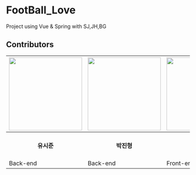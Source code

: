 # FootBall_Love
Project using Vue &amp; Spring with SJ,JH,BG

<h2>Contributors</h2>

|<a href="https://github.com/SiJun-Yoo"><img src = "https://avatars.githubusercontent.com/u/58085920?v=4" width="200" height="200"/></a>|<a href="https://github.com/pjh612"><img src = "https://avatars2.githubusercontent.com/u/62292492?s=460&v=4" width="200" height="200"/></a>|<a href="https://github.com/gaki2"><img src = "https://avatars.githubusercontent.com/u/76833478?v=4" width="200" height="200"/></a>|<a href="https://github.com/hypering"><img src = "https://avatars.githubusercontent.com/u/76029773?v=4" width="200" height="200"/></a>|
|------|---|---|---|
|<div align ="center"><h4>유시준</h4><div>|<div align ="center"><h4>박진형</h4><div>|<div align ="center"><h4>유병각</h4><div>|<div align ="center"><h4>이기훈</h4><div>|
|Back-end|Back-end|Front-end|Back-end|
